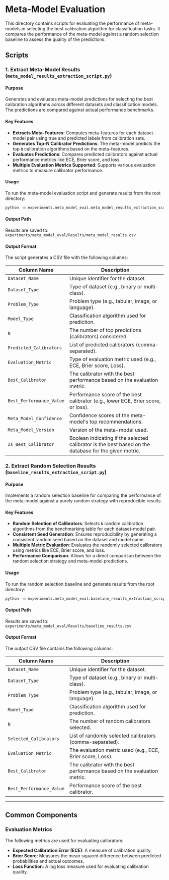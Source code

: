# Meta-Model Evaluation

This directory contains scripts for evaluating the performance of meta-models in selecting the best calibration algorithm for classification tasks. It compares the performance of the meta-model against a random selection baseline to assess the quality of the predictions.

## Scripts

### 1. Extract Meta-Model Results (`meta_model_results_extraction_script.py`)

#### Purpose
Generates and evaluates meta-model predictions for selecting the best calibration algorithms across different datasets and classification models. The predictions are compared against actual performance benchmarks.

#### Key Features
- **Extracts Meta-Features**: Computes meta-features for each dataset-model pair using true and predicted labels from calibration sets.
- **Generates Top-N Calibrator Predictions**: The meta-model predicts the top `N` calibration algorithms based on the meta-features.
- **Evaluates Predictions**: Compares predicted calibrators against actual performance metrics like ECE, Brier score, and loss.
- **Multiple Evaluation Metrics Supported**: Supports various evaluation metrics to measure calibrator performance.

#### Usage
To run the meta-model evaluation script and generate results from the root directory:

```bash
python -m experiments.meta_model_eval.meta_model_results_extraction_script
```

#### Output Path
Results are saved to: `experiments/meta_model_eval/Results/meta_model_results.csv`

#### Output Format
The script generates a CSV file with the following columns:

| **Column Name**            | **Description**                                                   |
|----------------------------|-------------------------------------------------------------------|
| `Dataset_Name`             | Unique identifier for the dataset.                               |
| `Dataset_Type`             | Type of dataset (e.g., binary or multi-class).                   |
| `Problem_Type`             | Problem type (e.g., tabular, image, or language).                |
| `Model_Type`               | Classification algorithm used for prediction.                     |
| `N`                        | The number of top predictions (calibrators) considered.           |
| `Predicted_Calibrators`    | List of predicted calibrators (comma-separated).                 |
| `Evaluation_Metric`        | Type of evaluation metric used (e.g., ECE, Brier score, Loss).   |
| `Best_Calibrator`          | The calibrator with the best performance based on the evaluation metric. |
| `Best_Performance_Value`   | Performance score of the best calibrator (e.g., lower ECE, Brier score, or loss). |
| `Meta_Model_Confidence`    | Confidence scores of the meta-model's top recommendations.       |
| `Meta_Model_Version`       | Version of the meta-model used.                                  |
| `Is_Best_Calibrator`       | Boolean indicating if the selected calibrator is the best based on the database for the given metric. |

### 2. Extract Random Selection Results (`baseline_results_extraction_script.py`)

#### Purpose
Implements a random selection baseline for comparing the performance of the meta-model against a purely random strategy with reproducible results.

#### Key Features
- **Random Selection of Calibrators**: Selects `N` random calibration algorithms from the benchmarking table for each dataset-model pair.
- **Consistent Seed Generation**: Ensures reproducibility by generating a consistent random seed based on the dataset and model name.
- **Multiple Metric Evaluation**: Evaluates the randomly selected calibrators using metrics like ECE, Brier score, and loss.
- **Performance Comparison**: Allows for a direct comparison between the random selection strategy and meta-model predictions.

#### Usage
To run the random selection baseline and generate results from the root directory:

```bash
python -m experiments.meta_model_eval.baseline_results_extraction_script
```

#### Output Path
Results are saved to: `experiments/meta_model_eval/Results/baseline_results.csv`

#### Output Format
The output CSV file contains the following columns:

| **Column Name**           | **Description**                                                   |
|---------------------------|-------------------------------------------------------------------|
| `Dataset_Name`            | Unique identifier for the dataset.                               |
| `Dataset_Type`            | Type of dataset (e.g., binary or multi-class).                   |
| `Problem_Type`            | Problem type (e.g., tabular, image, or language).               |
| `Model_Type`              | Classification algorithm used for prediction.                     |
| `N`                        | The number of random calibrators selected.                       |
| `Selected_Calibrators`    | List of randomly selected calibrators (comma-separated).         |
| `Evaluation_Metric`       | The evaluation metric used (e.g., ECE, Brier score, Loss).       |
| `Best_Calibrator`         | The calibrator with the best performance based on the evaluation metric. |
| `Best_Performance_Value`  | Performance score of the best calibrator.                        |

---

## Common Components

### Evaluation Metrics
The following metrics are used for evaluating calibrators:
- **Expected Calibration Error (ECE)**: A measure of calibration quality.
- **Brier Score**: Measures the mean squared difference between predicted probabilities and actual outcomes.
- **Loss Function**: A log loss measure used for evaluating calibration quality.
